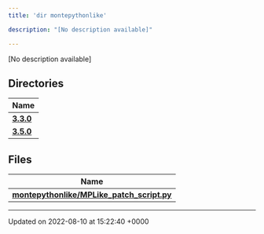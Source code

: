 ```yaml
---
title: 'dir montepythonlike'

description: "[No description available]"

---
```







[No description available]

## Directories

| Name           |
| -------------- |
| **[3.3.0](/documentation/code/gambit_2.2/files/dir_faa0f9f1a910b4e4bd430b9be8a31539/#dir-3.3.0)**  |
| **[3.5.0](/documentation/code/gambit_2.2/files/dir_677ded5cbb6afdddfdcfe2e08d019e9b/#dir-3.5.0)**  |

## Files

| Name           |
| -------------- |
| **[montepythonlike/MPLike_patch_script.py](/documentation/code/gambit_2.2/files/mplike__patch__script_8py/#file-mplike-patch-script.py)**  |






-------------------------------

Updated on 2022-08-10 at 15:22:40 +0000
